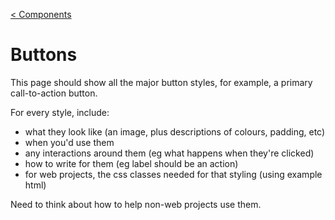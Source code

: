 [\< Components](components.html)

# Buttons

This page should show all the major button styles, for example, a primary call-to-action button.

For every style, include:

* what they look like (an image, plus descriptions of colours, padding, etc)
* when you'd use them
* any interactions around them (eg what happens when they're clicked)
* how to write for them (eg label should be an action)
* for web projects, the css classes needed for that styling (using example html)

Need to think about how to help non-web projects use them.
